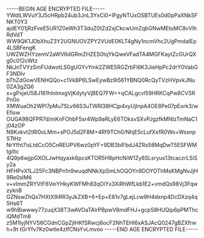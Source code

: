 -----BEGIN AGE ENCRYPTED FILE-----
YWdlLWVuY3J5cHRpb24ub3JnL3YxCi0+IFgyNTUxOSBTUEs0d0pPaXNkSFNKT0Y3
ajdEY01jRzFveE5UR1Z0eWh3T3duZ0tZd2xjCkcwUmZqbGNwMEtuMC8vVlhRdVdT
WW9QK1JDbXhuZ3Y2UGNUOVZPY2VUdE0KLT4gNy1ncmVhc2UgPmdaIEp4LSBFengK
UWZWZHYzemV2aWV6dGRmZHZES0tqYkQweVFadTA4MGFKaytZcGUrQXg0c012cWtz
NkJnTVYzSmFUdwotLS0gUGYvYmk2ZWE5RGZrbFl6K3JieHpPc2drY0VabGF3NDIv
bThZdGowVENHQQo+c1Vk8P6LSwEywBz9i561YBNQ0RcQyTVzHVpvkJNu0ZA3gZQ6
x+gPxjeU58J161hInlmxgVjKdytyVjBEQ7FW++qCALgcvl59HRKCqPw8CVSRPn0o
XMWuaOh2WPl7pMu7SLv66S3uTWRl38HCjp4xyUjInpA4OE8Pe07pEork3/wEfisw
OUGA98QFPR7d/mKnFOhbF5sr4Wp9aRLyE6TOksvSXvPJgzfkMNlzTmNaC1j04zOP
N9Kxkvt2tRl0oLMm+sPOJ5d2F8M+4Rf9TCh0/NhjE5cLufXxfR0Wo+WssnpSTtHz
NrYfht7isLtdCcO5CnREUPV6wz0pYF+9DB3blFbdJ4ZRs58MqDwT5ESFWMtgiItc
4Q9p6wjjpGXOLJwHqyaxk6pcsKTOR5H8pHcNiW1Zy8SLsryus13tcaczrLSiSy2a
HFHPvX1LJ25Fc3NBPn1n9wuqdNNkXpSmLhOQOYn9DOYOThMsKMgNvJjH9Re0slM6
v+vImmZRYVtF6VeiYHkyKWFMh83qOiYx3XiRhWfLkb1E2+vmdQs98Vj3FqwzyknB
GZNswZhQx7HXtX9iRR3yJkZXB+6+Ep+E81v7gLejLcw9H4dxnp4DcDXzq4q5Hs6T
w9hBiwwwy77zuqX38T3wAVOaTAlrPBpwV8mdFHJ+gcpS8HUQip6pPMThciQMdTm8
z5M1IyjNYVS6CGdnCGpZjIHKfSRwcj6ocF2NhTEHI6xASJAcQ0247gBZXfrwh+9t
tGrYfv7Kz0wtle4zIfCNsYvLmvoo
-----END AGE ENCRYPTED FILE-----
